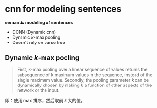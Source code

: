 # cnn for modeling sentences

**semantic modeling of sentences**

* DCNN (Dynamic cnn)
* Dynamic $k$-max pooling
* Doesn't rely on parse tree



## Dynamic $k$-max pooling

>  First, k-max pooling over a linear sequence of values returns the subsequence of k maximum values in the sequence, instead of the single maximum value. Secondly, the pooling parameter $k$ can be dynamically chosen by making $k$ a function of other aspects of the network or the input.

即：使用 max 排序，然后取前 $k$ 大的值。



